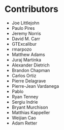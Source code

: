 # Contributors
* Joe Littlejohn
* Paulo Pires
* Jeremy Norris
* David M. Carr
* GTExcalibur
* rmarpozo
* Matthew Adams
* Juraj Martinka
* Alexander Dietrich
* Brandon Chapman
* Carlos Ortiz
* Pierre Delagrave
* Pierre-Jean Vardanega
* Pablo
* Ryan Tenney
* Sergiu Indrie
* Bryant Murchison
* Matthias Kappeller
* Weijian Cao
* Adam Retter
